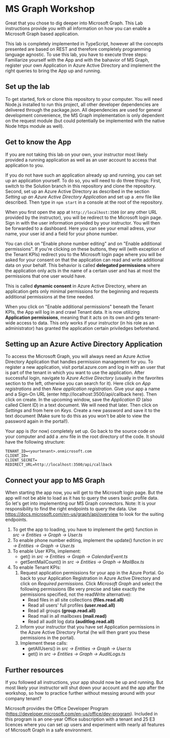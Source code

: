 # MS Graph Workshop

Great that you chose to dig deeper into Microsoft Graph. This Lab instructions provide you with all information on how you can enable a Microsoft Graph based application.

This lab is completely implemented in TypeScript, however all the concepts presented are based on REST and therefore completely programming language agnostic. To use this lab, you have to execute three steps: Familiarize yourself with the App and with the bahavior of MS Graph, register your own Application in Azure Active Directory and implement the right queries to bring the App up and running.

## Set up the lab

To get started, fork or clone this repository to your computer. You will need Node.js installed to run this project, all other developer dependencies are delivered through the package.json. All dependencies are used for general development convenience, the MS Graph implementation is only dependent on the request module (but could potentially be implemented with the native Node https module as well).

## Get to know the App

If you are not taking this lab on your own, your instructor  most likely provided a running application as well as an user account to access that application to you.

If you do not have such an application already up and running, you can set up an application yourself. To do so, you will need to do three things: First, switch to the Solution branch in this repository and clone the repository. Second, set up an Azure Active Directory as described in the section *Setting up an Azure Active Directory Application* and set up a .env file like described. Then type in `npm start` in a console at the root of the repository.

When you first open the app at `http://localhost:3500` (or any other URL provided by the instructor), you will be redirect to the Microsoft login page. Sign in with the user information provided by your instructor. You will then be forwarded to a dashboard. Here you can see your email adress, your name, your user id and a field for your phone number. 

You can click on "Enable phone number editing" and on "Enable additional permissions". If you're clicking on these buttons, they will (with exception of the Tenant KPIs) redirect you to the Microsoft login page where you will be asked for your consent on that the application can read and write additional data on your behalf. This behavior is called **delegated permissions** where the application only acts in the name of a certain user and has at most the permissions that one user would have.

This is called **dynamic consent** in Azure Active Directory, where an application gets only minimal permissions for the beginning and requests additional permissions at the time needed.

When you click on "Enable additional permissions" beneath the Tenant KPIs, the App will log in and crawl Tenant data. It is now utilizing **Application permissions**, meaning that it acts on its own and gets tenant-wide access to data. This only works if your instructor (in his role as an administrator) has granted the application certain priviledges beforehand.

## Setting up an Azure Active Directory Application

To access the Microsoft Graph, you will always need an Azure Active Directory Application that handles permission management for you. To register a new application, visit portal.azure.com and log in with an user that is part of the tenant in which you want to use the application. After successful login, navigate to *Azure Active Directory* (usually in the favorites section to the left, otherwise you can search for it). Here click on *App registrations* and then *New application registration*. Give your app a name and a Sign-On URL (enter http://localhost:3500/api/callback here). Then click on create. In the upcoming window, save the *Application ID* (also called Client ID) in a text document. We will need that later. Then click on *Settings* and from here on *Keys*. Create a new password and save it to the text document (Make sure to do this as you won't be able to view the password again in the portal!).

Your app is (for now) completely set up. Go back to the source code on your computer and add a .env file in the root directory of the code. It should have the following structure:

````
TENANT_ID=<yourtenant>.onmicrosoft.com
CLIENT_ID=
CLIENT_SECRET=
REDIRECT_URL=http://localhost:3500/api/callback
````

## Connect your app to MS Graph

When starting the app now, you will get to the Microsoft login page. But the app will not be able to load as it has to query the users basic profile data. So let's get into implementing our MS Graph connectors. Note: It is your responsibility to find the right endpoints to query the data. Use https://docs.microsoft.com/en-us/graph/api/overview
to look for the suiting endpoints.
1. To get the app to loading, you have to implement the get() function in *src -> Entities -> Graph -> User.ts*
2. To enable phone number editing, implement the update() function in *src -> Entities -> Graph -> User.ts*
3. To enable User KPIs, implement:
    * get() in *src -> Entities -> Graph -> CalendarEvent.ts*
    * getSentMailCount() in *src -> Entities -> Graph -> MailBox.ts*
4. To enable Tenant KPIs:
    1. Request application permissions for your app in the Azure Portal. Go back to your Application Registration in Azure Active Directory and click on *Required permissions*. Click *Microsoft Graph* and select the following permissions (Be very precise and take exactly the permissions specified, not the readWrite alternative):
        * Read files in all site collections **(files.read.all)**
        * Read all users' full profiles **(user.read.all)**
        * Read all groups **(group.read.all)**
        * Read mail in all mailboxes **(mail.read)**
        * Read all audit log data **(auditlog.read.all)**
    2. Inform your instructor that you have set Application permissions in the Azure Active Directory Portal (he will then grant you these permissions in the portal).    
    3. Implement these calls:
        * getAllUsers() in *src -> Entities -> Graph -> User.ts*
        * get() in *src -> Entities -> Graph -> AuditLogs.ts*

## Further resources
If you followed all instructions, your app should now be up and running. But most likely your instructor will shut down your account and the app after the workshop, so how to practice further without messing around with your company tenant? 

Microsoft provides the Office Developer Program (https://developer.microsoft.com/en-us/office/dev-program). Included in this program is an one-year Office subscription with a tenant and 25 E3 licences where you can set up users and experiment with nearly all features of Microsoft Graph in a safe environment.